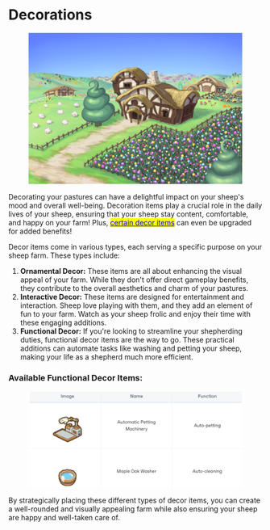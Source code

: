 # Decorations

<figure><img src="../.gitbook/assets/마을풍경3 (1).jpg" alt=""><figcaption></figcaption></figure>

Decorating your pastures can have a delightful impact on your sheep's mood and overall well-being. Decoration items play a crucial role in the daily lives of your sheep, ensuring that your sheep stay content, comfortable, and happy on your farm! Plus, [<mark style="color:blue;">certain decor items</mark>](../web-3.0/playing-sheepfarm-with-nfts.md) can even be upgraded for added benefits!



Decor items come in various types, each serving a specific purpose on your sheep farm. These types include:

1. **Ornamental Decor:** These items are all about enhancing the visual appeal of your farm. While they don't offer direct gameplay benefits, they contribute to the overall aesthetics and charm of your pastures.
2. **Interactive Decor:** These items are designed for entertainment and interaction. Sheep love playing with them, and they add an element of fun to your farm. Watch as your sheep frolic and enjoy their time with these engaging additions.
3. **Functional Decor:** If you're looking to streamline your shepherding duties, functional decor items are the way to go. These practical additions can automate tasks like washing and petting your sheep, making your life as a shepherd much more efficient.



### Available Functional Decor Items:

<figure><img src="../.gitbook/assets/Untitled (48).png" alt=""><figcaption></figcaption></figure>



By strategically placing these different types of decor items, you can create a well-rounded and visually appealing farm while also ensuring your sheep are happy and well-taken care of.

